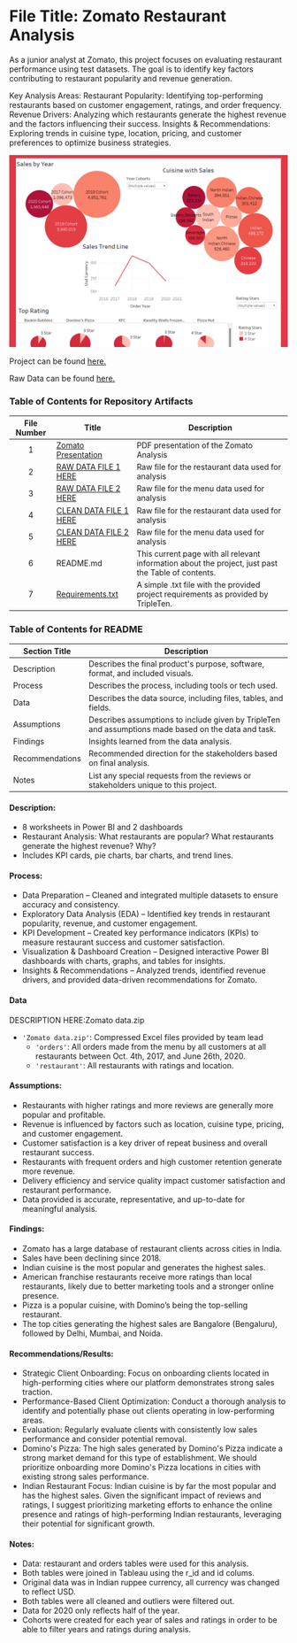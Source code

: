 # File Title: Zomato Restaurant Analysis

As a junior analyst at Zomato, this project focuses on evaluating restaurant performance using test datasets. The goal is to identify key factors contributing to restaurant popularity and revenue generation.

Key Analysis Areas:
Restaurant Popularity: Identifying top-performing restaurants based on customer engagement, ratings, and order frequency.
Revenue Drivers: Analyzing which restaurants generate the highest revenue and the factors influencing their success.
Insights & Recommendations: Exploring trends in cuisine type, location, pricing, and customer preferences to optimize business strategies.


<img src="https://github.com/SakinahJ/Data_Projects_TripleTen/blob/main/Images/zomato.png" alt="First Sheet of Project**">

Project can be found <a href='https://github.com/SakinahJ/Data_Projects_TripleTen/blob/main/Zomato/Zomato%20Presentation.pdf'><u>here</u>.</a>

Raw Data can be found <a href='URL HERE'><u>here</u>.</a>

### Table of Contents for Repository Artifacts
| File Number | Title | Description |
| :-----------: | ----------- |----------- |
| 1 | [Zomato Presentation](https://github.com/SakinahJ/Data_Projects_TripleTen/blob/main/Zomato/Zomato%20Presentation.pdf) | PDF presentation of the Zomato Analysis |
| 2 | [RAW DATA FILE 1 HERE](https://docs.google.com/spreadsheets/d/12rtVvZ7dmY-wA6MhtOIX_RMqiYd849B8taoV-OwaUCo/edit?usp=sharing) | Raw file for the restaurant data used for analysis |
| 3 | [RAW DATA FILE 2 HERE](https://docs.google.com/spreadsheets/d/1sCyuRW6AeG6f6VFNQPLNVtkIouwSXh0fdjrCI-6Xjss/edit?usp=sharing) | Raw file for the menu data used for analysis |
| 4 | [CLEAN DATA FILE 1 HERE](https://docs.google.com/spreadsheets/d/12rtVvZ7dmY-wA6MhtOIX_RMqiYd849B8taoV-OwaUCo/edit?usp=sharing) | Raw file for the restaurant data used for analysis |
| 5 | [CLEAN DATA FILE 2 HERE](https://docs.google.com/spreadsheets/d/1sCyuRW6AeG6f6VFNQPLNVtkIouwSXh0fdjrCI-6Xjss/edit?usp=sharing) | Raw file for the menu data used for analysis |
| 6 | README.md | This current page with all relevant information about the project, just past the Table of contents. |
| 7 | [Requirements.txt](https://docs.google.com/document/d/1jzZ7aFNw5tob83UqyLRSB6uvAA2uo_OjLuAOBe_4Qiw/edit?usp=sharing) | A simple .txt file with the provided project requirements as provided by TripleTen. |

### Table of Contents for README
| Section Title | Description |
| ----------- |----------- |
| Description | Describes the final product's purpose, software, format, and included visuals. |
| Process | Describes the process, including tools or tech used. |
| Data | Describes the data source, including files, tables, and fields. |
| Assumptions | Describes assumptions to include given by TripleTen and assumptions made based on the data and task. |
| Findings | Insights learned from the data analysis. |
| Recommendations | Recommended direction for the stakeholders based on final analysis. |
| Notes | List any special requests from the reviews or stakeholders unique to this project. |

#### Description:
- 8 worksheets in Power BI and 2 dashboards
- Restaurant Analysis: What restaurants are popular? What restaurants generate the highest revenue? Why?
- Includes KPI cards, pie charts, bar charts, and trend lines.
  
#### Process:
- Data Preparation – Cleaned and integrated multiple datasets to ensure accuracy and consistency.
- Exploratory Data Analysis (EDA) – Identified key trends in restaurant popularity, revenue, and customer engagement.
- KPI Development – Created key performance indicators (KPIs) to measure restaurant success and customer satisfaction.
- Visualization & Dashboard Creation – Designed interactive Power BI dashboards with charts, graphs, and tables for insights.
- Insights & Recommendations – Analyzed trends, identified revenue drivers, and provided data-driven recommendations for Zomato.

#### Data
DESCRIPTION HERE:Zomato data.zip
- `'Zomato data.zip'`: Compressed Excel files provided by team lead
    - `'orders'`: All orders made from the menu by all customers at all restaurants between Oct. 4th, 2017, and June 26th, 2020.
    - `'restaurant'`: All restaurants with ratings and location.

#### Assumptions:
- Restaurants with higher ratings and more reviews are generally more popular and profitable.
- Revenue is influenced by factors such as location, cuisine type, pricing, and customer engagement.
- Customer satisfaction is a key driver of repeat business and overall restaurant success.
- Restaurants with frequent orders and high customer retention generate more revenue.
- Delivery efficiency and service quality impact customer satisfaction and restaurant performance.
- Data provided is accurate, representative, and up-to-date for meaningful analysis.


#### Findings:
- Zomato has a large database of restaurant clients across cities in India.
- Sales have been declining since 2018.
- Indian cuisine is the most popular and generates the highest sales.
- American franchise restaurants receive more ratings than local restaurants, likely due to better marketing tools and a stronger online presence.
- Pizza is a popular cuisine, with Domino’s being the top-selling restaurant.
- The top cities generating the highest sales are Bangalore (Bengaluru), followed by Delhi, Mumbai, and Noida.

#### Recommendations/Results:
- Strategic Client Onboarding:
 Focus on onboarding clients located in high-performing cities where our
platform demonstrates strong sales traction.
- Performance-Based Client Optimization: 
Conduct a thorough analysis to identify and potentially phase
out clients operating in low-performing areas.
- Evaluation:
Regularly evaluate clients with consistently low sales performance and consider potential
removal.
- Domino's Pizza:
The high sales generated by Domino's Pizza indicate a strong market demand for this
type of establishment. We should prioritize onboarding more Domino's Pizza locations in cities with
existing strong sales performance.
- Indian Restaurant Focus:
Indian cuisine is by far the most popular and has the highest sales. Given the
significant impact of reviews and ratings, I suggest prioritizing marketing efforts to enhance the online
presence and ratings of high-performing Indian restaurants, leveraging their potential for significant
growth.

#### Notes:
- Data: restaurant and orders tables were used for this analysis.
- Both tables were joined in Tableau using the r_id and id colums.
- Original data was in Indian ruppee currency, all currency was changed to reflect
USD.
- Both tables were all cleaned and outliers were filtered out.
- Data for 2020 only reflects half of the year.
- Cohorts were created for each year of sales and ratings in order to be able to filter
years and ratings during analysis.

